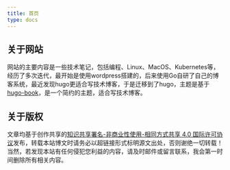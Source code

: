 ```yaml
---
title: 首页
type: docs
---
```


## 关于网站

网站的主要内容是一些技术笔记，包括编程、Linux、MacOS、Kubernetes等，经历了多次迭代，最开始是使用wordpress搭建的，后来使用Go自研了自己的博客系统，最近发现hugo更适合写技术博客，于是迁移到了hugo，主题是基于[hugo-book](https://github.com/alex-shpak/hugo-book)，是一个简约的主题，适合写技术博客。


## 关于版权

文章均基于创作共享的[知识共享署名-非商业性使用-相同方式共享 4.0 国际许可协议](https://creativecommons.org/licenses/by-nc-sa/2.5/cn/)发布，转载本站博文时请务必以超链接形式标明源文出处，否则谢绝一切转载！当然，若发现本站有任何侵犯您利益的内容，请及时邮件或留言联系，我会第一时间删除所有相关内容。